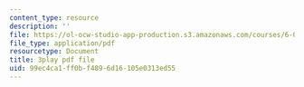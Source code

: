 ```yaml
---
content_type: resource
description: ''
file: https://ol-ocw-studio-app-production.s3.amazonaws.com/courses/6-003-signals-and-systems-fall-2011/99ec4ca1ff0bf4896d16105e0313ed55_2X7o37pfdp8.pdf
file_type: application/pdf
resourcetype: Document
title: 3play pdf file
uid: 99ec4ca1-ff0b-f489-6d16-105e0313ed55
---
```

